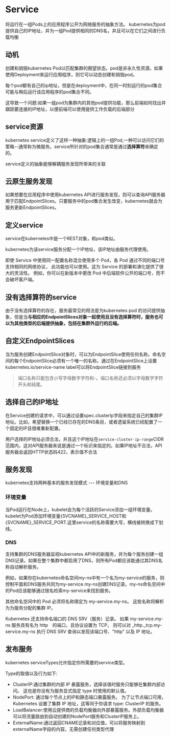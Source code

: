 # Service


将运行在一组Pods上的应用程序公开为网络服务的抽象方法。
kubernetes为pod提供自己的IP地址，并为一组Pod提供相同的DNS名，并且可以在它们之间进行负载均衡


## 动机

创建和销毁kubernetes Pod以匹配集群的期望状态。pod是非永久性资源。如果使用Deployment来运行应用程序，则它可以动态创建和销毁pod。

每个pod都有自己的ip地址，但是在deployment中，在同一时刻运行的pod集合可能与稍后运行该应用程序的pod集合不同。

这导致一个问题:如果一组pod为集群内的其他pod提供功能，那么前端如何找出并跟踪要连接的IP地址，以便前端可以使用提供工作负载的后端部分


## service资源

kubernetes service定义了这样一种抽象:逻辑上的一组Pod,一种可以访问它们的策略--通常称为微服务。service所针对的pod集合通常是通过**选择算符**来确定的。

service定义的抽象能够解耦服务发现所带来的关联

## 云原生服务发现

如果想要在应用程序中使用kubernetes API进行服务发现，则可以查询API服务器用于匹配EndpointSlices。只要服务中的pod集合发生改变，kubernetes就会为服务更新EndpointSlices。

## 定义service

service在kubernetes中是一个REST对象，和pod类似。

kubernetes为该service服务分配一个IP地址，该IP地址由服务代理使用。

即使 Service 中使用同一配置名称混合使用多个 Pod，各 Pod 通过不同的端口号支持相同的网络协议， 此功能也可以使用。这为 Service 的部署和演化提供了很大的灵活性。 例如，你可以在新版本中更改 Pod 中后端软件公开的端口号，而不会破坏客户端。


## 没有选择算符的service

由于没有选择算符的存在，服务最常见的用法是为kubernetes pod 的访问提供抽象，但是当**与相应的EndpointSlices对象一起使用且没有选择算符时，服务也可以为其他类型的后端提供抽象，包括在集群外运行的后端。**


## 自定义EndpointSlices

当为服务创建EndpointSlice对象时，可以为EndpointSlice使用任何名称。命名空间的每个EndpointSlice必须有一个唯一的名称。通过在EndpointSlice上设置kubernetes.io/service-name label可以将EndpointSlice链接到服务

> 端口名称只能包含小写字母数字字符和-。端口名称还必须以字母数字字符开头和结尾。


## 选择自己的IP地址

在Service创建的请求中，可以通过设置spec.clusterIp字段来指定自己的集群IP地址。比如，希望替换一个已经已存在的DNS条目，或者遗留系统已经配置了一个固定的IP且很难重新配置。

用户选择的IP地址必须合法，并且这个IP地址在`service-cluster-ip-range`CIDR范围内，这对API服务器来说是通过一个标识来指定的。如果IP地址不合法，API服务器会返回HTTP状态码422，表示值不合法


## 服务发现

kubernetes支持两种基本的服务发现模式 --- 环境变量和DNS

### 环境变量

当Pod运行在Node上，kubelet会为每个活跃的Service添加一组环境变量。kubelet为Pod添加环境变量{SVCNAME}_SERVICE_HOST和{SVCNAME}_SERVICE_PORT.这里service的名称需要大写，横线被转换成下划线。


### DNS


支持集群的DNS服务器监视kubernetes API中的新服务，并为每个服务创建一组DNS记录。如果在整个集群中都启用了DNS，则所有Pod都应该能通过其DNS名称自动解析服务。

例如，如果你在kubernetes命名空间my-ns中有一个名为my-service的服务，则控制平面和DNS服务共同为my-service.my-ns创建DNS记录。my-ns命名空间中的Pod应该能够通过按名检索my-service来找到服务。

其他命名空间中的 Pod 必须将名称限定为 my-service.my-ns。 这些名称将解析为为服务分配的集群 IP。

Kubernetes 还支持命名端口的 DNS SRV（服务）记录。 如果 my-service.my-ns 服务具有名为 http　的端口，且协议设置为 TCP， 则可以对 _http._tcp.my-service.my-ns 执行 DNS SRV 查询以发现该端口号、"http" 以及 IP 地址。


## 发布服务


kubernetes serviceTypes允许指定你所需要的service类型。

Type的取值以及行为如下:

+ ClusterIP:通过集群的内部 IP 暴露服务，选择该值时服务只能够在集群内部访问。 这也是你没有为服务显式指定 type 时使用的默认值。
+ NodePort: 通过每个节点上的IP和静态端口暴露服务。 为了让节点端口可用，Kubernetes 设置了集群 IP 地址，这等同于你请求 type: ClusterIP 的服务。
+ LoadBalancer:使用云提供商的负载均衡器向外部暴露服务。外部负载均衡器可以将流量路由到自动创建的NodePort服务和ClusterIP服务上。
+ ExternalName:通过返回CNAME记录和对应值，可以将服务映射到externalName字段的内容。无需创建任何类型代理